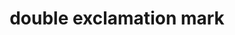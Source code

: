 ---
layout: symbols
title: double exclamation mark
emoji: double_exclamation_mark
permalink: ‼.html
image: assets/img/3moji/double_exclamation_mark.png
---